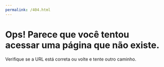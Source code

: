```yaml
---
permalink: /404.html
---
```


<h1>Ops! Parece que você tentou acessar uma página que não existe.</h1>
<p>Verifique se a URL está correta ou volte e tente outro caminho.</p>
